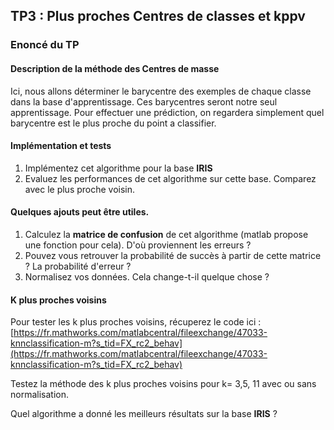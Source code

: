 ## TP3 : Plus proches Centres de classes et kppv

### Enoncé du TP

#### Description de la méthode des Centres de masse
Ici, nous allons déterminer le barycentre des exemples de chaque classe dans la
base d'apprentissage.
Ces barycentres seront notre seul apprentissage.
Pour effectuer une prédiction,
on regardera simplement quel barycentre est le plus proche du point a classifier.

#### Implémentation et tests

1. Implémentez cet algorithme pour la base **IRIS**
2. Evaluez les performances de cet algorithme sur cette base. Comparez avec
le plus proche voisin.

#### Quelques ajouts peut être utiles.
1. Calculez la **matrice de confusion** de cet algorithme (matlab propose une
  fonction pour cela). D'où proviennent les erreurs ?
2. Pouvez vous retrouver la probabilité de succès à partir de cette matrice ? La probabilité d'erreur ?
3. Normalisez vos données. Cela change-t-il quelque chose ?


#### K plus proches voisins
Pour tester les k plus proches voisins, récuperez le code ici : [https://fr.mathworks.com/matlabcentral/fileexchange/47033-knnclassification-m?s_tid=FX_rc2_behav](https://fr.mathworks.com/matlabcentral/fileexchange/47033-knnclassification-m?s_tid=FX_rc2_behav)


Testez la méthode des k plus proches voisins pour k= 3,5, 11
avec ou sans normalisation.

Quel algorithme a donné les meilleurs résultats sur la base **IRIS** ?
